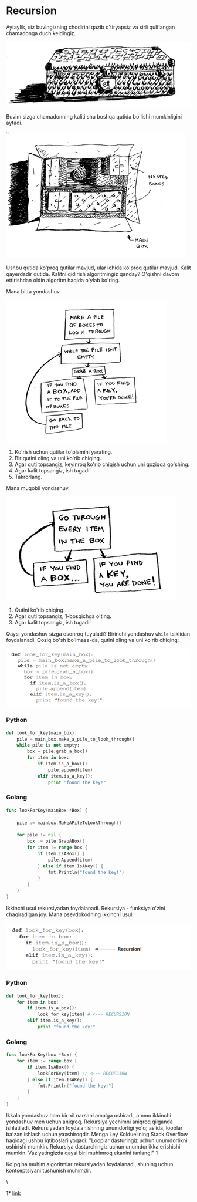 # Recursion

Aytaylik, siz buvingizning chodirini qazib o'tiryapsiz va sirli qulflangan chamadonga duch keldingiz.

![Suitcase](image.png)

Buvim sizga chamadonning kaliti shu boshqa qutida bo'lishi mumkinligini aytadi.

![Nested boxes](image-1.png)

Ushbu qutida ko'proq qutilar mavjud, ular ichida ko'proq qutilar mavjud. Kalit qayerdadir qutida. Kalitni qidirish algoritmingiz qanday? O'qishni davom ettirishdan oldin algoritm haqida o'ylab ko'ring.

Mana bitta yondashuv

![Plan](image-2.png)

1. Ko'rish uchun qutilar to'plamini yarating.
2. Bir qutini oling va uni ko'rib chiqing.
3. Agar quti topsangiz, keyinroq ko'rib chiqish uchun uni qoziqqa qo'shing.
4. Agar kalit topsangiz, ish tugadi!
5. Takrorlang.

Mana muqobil yondashuv.

![Alternative approach](image-3.png)

1. Qutini ko'rib chiqing.
2. Agar quti topsangiz, 1-bosqichga o'ting.
3. Agar kalit topsangiz, ish tugadi!

Qaysi yondashuv sizga osonroq tuyuladi? Birinchi yondashuv `while` tsiklidan foydalanadi. Qoziq bo'sh bo'lmasa-da, qutini oling va uni ko'rib chiqing:

![Python code](image-4.png)

### Python

```python
def look_for_key(main_box):
    pile = main_box.make_a_pile_to_look_through()
    while pile is not empty:
        box = pile.grab_a_box()
        for item in box:
            if item.is_a_box():
                pile.append(item)
            elif item.is_a_key():
                print "found the key!"
```

### Golang

```go
func lookForKey(mainBox *Box) {
    
    pile := mainbox.MakeAPileToLookThrough()

    for pile != nil {
        box := pile.GrapABox()
        for item := range box {
            if item.IsABox() {
                pile.Append(item)
            } else if item.IsAKey() {
                fmt.Println("found the key!")
            }
        }
    }
}
```

Ikkinchi usul rekursiyadan foydalanadi. Rekursiya - funksiya o'zini chaqiradigan joy. Mana psevdokodning ikkinchi usuli:

![Recursion approach](image-5.png)

### Python

```python
def look_for_key(box):
    for item in box:
        if item.is_a_box():
            look_for_key(item) # <--- RECURSION
        elif item.is_a_key():
            print "found the key!"
```

### Golang

```go
func lookForKey(box *Box) {
    for item := range box {
        if item.IsABox() {
            lookForKey(item) // <--- RECURSION
        } else if item.IsAKey() {
            fmt.Println("found the key!")
        }
    }
}
```

Ikkala yondashuv ham bir xil narsani amalga oshiradi, ammo ikkinchi yondashuv men uchun aniqroq. Rekursiya yechimni aniqroq qilganda ishlatiladi. Rekursiyadan foydalanishning unumdorligi yo'q; aslida, looplar ba'zan ishlash uchun yaxshiroqdir. Menga Ley Kolduellning Stack Overflow haqidagi ushbu iqtiboslari yoqadi: "Looplar dasturingiz uchun unumdorlikni oshirishi mumkin. Rekursiya dasturchingiz uchun unumdorlikka erishishi mumkin. Vaziyatingizda qaysi biri muhimroq ekanini tanlang!" 1

Ko'pgina muhim algoritmlar rekursiyadan foydalanadi, shuning uchun kontseptsiyani tushunish muhimdir.

\


1\*   [link](http://stackoverflow.com/a/72694/139117)

